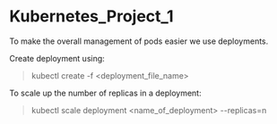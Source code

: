 # Kubernetes_Project_1

To make the overall management of pods easier we use deployments.

Create deployment using:
> kubectl create -f <deployment_file_name>

To scale up the number of replicas in a deployment: 
> kubectl scale deployment <name_of_deployment> --replicas=n
